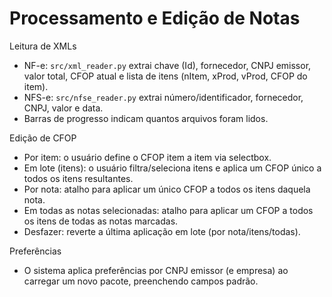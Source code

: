 # Processamento e Edição de Notas

Leitura de XMLs
- NF-e: `src/xml_reader.py` extrai chave (Id), fornecedor, CNPJ emissor, valor total, CFOP atual e lista de itens (nItem, xProd, vProd, CFOP do item).
- NFS-e: `src/nfse_reader.py` extrai número/identificador, fornecedor, CNPJ, valor e data.
- Barras de progresso indicam quantos arquivos foram lidos.

Edição de CFOP
- Por item: o usuário define o CFOP item a item via selectbox.
- Em lote (itens): o usuário filtra/seleciona itens e aplica um CFOP único a todos os itens resultantes.
- Por nota: atalho para aplicar um único CFOP a todos os itens daquela nota.
- Em todas as notas selecionadas: atalho para aplicar um CFOP a todos os itens de todas as notas marcadas.
- Desfazer: reverte a última aplicação em lote (por nota/itens/todas).

Preferências
- O sistema aplica preferências por CNPJ emissor (e empresa) ao carregar um novo pacote, preenchendo campos padrão.

